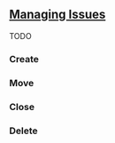 ## [Managing Issues](https://docs.gitlab.com/ee/user/project/issues/managing_issues.html#moving-issues)

TODO

### Create

### Move

### Close

### Delete
